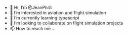- 👋 Hi, I’m @JeanPhiG
- 👀 I’m interested in aviation and flight simulation
- 🌱 I’m currently learning typescript
- 💞️ I’m looking to collaborate on flight simulation projects
- 📫 How to reach me ...

<!---
JeanPhiG/JeanPhiG is a ✨ special ✨ repository because its `README.md` (this file) appears on your GitHub profile.
You can click the Preview link to take a look at your changes.
--->
